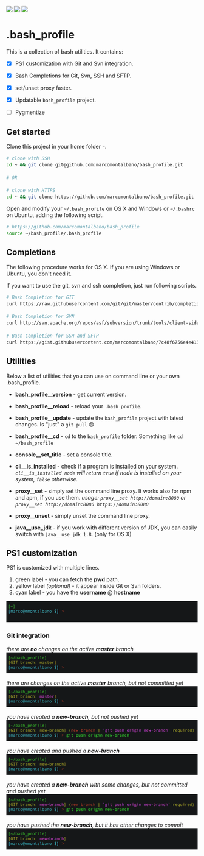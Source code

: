 ![](https://img.shields.io/badge/available_for-osx-green.svg?style=flat-square)
![](https://img.shields.io/badge/available_for-ubuntu-green.svg?style=flat-square)
![](https://img.shields.io/badge/available_for-windows-green.svg?style=flat-square)

# .bash_profile

This is a collection of bash utilities. It contains:

- [x] PS1 customization with Git and Svn integration.
- [x] Bash Completions for Git, Svn, SSH and SFTP.
- [x] set/unset proxy faster.
- [x] Updatable `bash_profile` project.
- [ ] Pygmentize


## Get started

Clone this project in your home folder `~`.

```sh
# clone with SSH
cd ~ && git clone git@github.com:marcomontalbano/bash_profile.git

# OR

# clone with HTTPS
cd ~ && git clone https://github.com/marcomontalbano/bash_profile.git
```

Open and modify your `~/.bash_profile` on OS X and Windows or `~/.bashrc` on Ubuntu, adding the following script.

```sh
# https://github.com/marcomontalbano/bash_profile
source ~/bash_profile/.bash_profile
```


## Completions

The following procedure works for OS X. If you are using Windows or Ubuntu, you don't need it. 

If you want to use the git, svn and ssh completion, just run following scripts.

```sh
# Bash Completion for GIT
curl https://raw.githubusercontent.com/git/git/master/contrib/completion/git-completion.bash -o ~/bash_profile/.bash_completion_git

# Bash Completion for SVN
curl http://svn.apache.org/repos/asf/subversion/trunk/tools/client-side/bash_completion -o ~/bash_profile/.bash_completion_svn

# Bash Completion for SSH and SFTP
curl https://gist.githubusercontent.com/marcomontalbano/7c48f6756e4e4133c30fdb8e1fff3100/raw -o ~/bash_profile/.bash_completion_ssh
```


## Utilities

Below a list of utilities that you can use on command line or your own .bash_profile.

- **bash_profile__version** - get current version.

- **bash_profile__reload** - reload your `.bash_profile`.

- **bash_profile__update** - update the `bash_profile` project with latest changes. Is "just" a `git pull` :smile:

- **bash_profile__cd** - `cd` to the `bash_profile` folder. Something like `cd ~/bash_profile`

- **console__set_title** - set a console title.

- **cli__is_installed** - check if a program is installed on your system. *`cli__is_installed node` will return `true` if node is installed on your system, `false` otherwise.*

- **proxy__set** - simply set the command line proxy. It works also for npm and apm, if you use them. *usage: `proxy__set http://domain:8080` or `proxy__set http://domain:8080 https://domain:8080`*

- **proxy__unset** - simply unset the command line proxy.

- **java__use_jdk** - if you work with different version of JDK, you can easily switch with `java__use_jdk 1.8`. (only for OS X)


## PS1 customization

PS1 is customized with multiple lines.

1. green label - you can fetch the **pwd** path.
1. yellow label _(optional)_ - it appear inside Git or Svn folders.
1. cyan label - you have the **username** @ **hostname**

![](images/PS1.png)


### Git integration

_there are **no** changes on the active **master** branch_
![](images/git--no-changes.png)

_there are changes on the active **master** branch, but not committed yet_
![](images/git--with-changes.png)

_you have created a **new-branch**, but not pushed yet_
![](images/git--new-branch-no-changes--text.png)

_you have created and pushed a **new-branch**_
![](images/git--new-branch-no-changes-pushed.png)

_you have created a **new-branch** with some changes, but not committed and pushed yet_
![](images/git--new-branch-with-changes--text.png)

_you have pushed the **new-branch**, but it has other changes to commit_
![](images/git--new-branch-with-changes-pushed.png)
